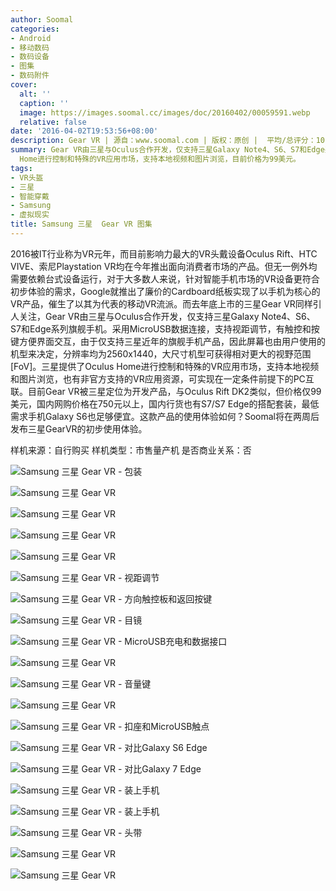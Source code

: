 ```yaml
---
author: Soomal
categories:
- Android
- 移动数码
- 数码设备
- 图集
- 数码附件
cover:
  alt: ''
  caption: ''
  image: https://images.soomal.cc/images/doc/20160402/00059591.webp
  relative: false
date: '2016-04-02T19:53:56+08:00'
description: Gear VR | 源自：www.soomal.com | 版权：原创 |  平均/总评分：10.00/30
summary: Gear VR由三星与Oculus合作开发，仅支持三星Galaxy Note4、S6、S7和Edge系列旗舰手机。采用MicroUSB数据连接，支持视距调节，有触控和按键方便界面交互，三星提供了Oculus
  Home进行控制和特殊的VR应用市场，支持本地视频和图片浏览，目前价格为99美元。
tags:
- VR头盔
- 三星
- 智能穿戴
- Samsung
- 虚拟现实
title: Samsung 三星  Gear VR 图集
---
```


2016被IT行业称为VR元年，而目前影响力最大的VR头戴设备Oculus Rift、HTC VIVE、索尼Playstation VR均在今年推出面向消费者市场的产品。但无一例外均需要依赖台式设备运行，对于大多数人来说，针对智能手机市场的VR设备更符合初步体验的需求，Google就推出了廉价的Cardboard纸板实现了以手机为核心的VR产品，催生了以其为代表的移动VR流派。而去年底上市的三星Gear VR同样引人关注，Gear VR由三星与Oculus合作开发，仅支持三星Galaxy Note4、S6、S7和Edge系列旗舰手机。采用MicroUSB数据连接，支持视距调节，有触控和按键方便界面交互，由于仅支持三星近年的旗舰手机产品，因此屏幕也由用户使用的机型来决定，分辨率均为2560x1440，大尺寸机型可获得相对更大的视野范围[FoV]。三星提供了Oculus Home进行控制和特殊的VR应用市场，支持本地视频和图片浏览，也有非官方支持的VR应用资源，可实现在一定条件前提下的PC互联。目前Gear VR被三星定位为开发产品，与Oculus Rift DK2类似，但价格仅99美元，国内网购价格在750元以上，国内行货也有S7/S7 Edge的搭配套装，最低需求手机Galaxy S6也足够便宜。这款产品的使用体验如何？Soomal将在两周后发布三星GearVR的初步使用体验。



样机来源：自行购买
样机类型：市售量产机
是否商业关系：否



![Samsung 三星 Gear VR - 包装](https://images.soomal.cc/images/doc/20160402/00059571.webp)



![Samsung 三星 Gear VR](https://images.soomal.cc/images/doc/20160402/00059572.webp)



![Samsung 三星 Gear VR](https://images.soomal.cc/images/doc/20160402/00059573.webp)



![Samsung 三星 Gear VR](https://images.soomal.cc/images/doc/20160402/00059574.webp)



![Samsung 三星 Gear VR](https://images.soomal.cc/images/doc/20160402/00059575.webp)



![Samsung 三星 Gear VR - 视距调节](https://images.soomal.cc/images/doc/20160402/00059576.webp)



![Samsung 三星 Gear VR - 方向触控板和返回按键](https://images.soomal.cc/images/doc/20160402/00059577.webp)



![Samsung 三星 Gear VR - 目镜](https://images.soomal.cc/images/doc/20160402/00059578.webp)



![Samsung 三星 Gear VR - MicroUSB充电和数据接口](https://images.soomal.cc/images/doc/20160402/00059579.webp)



![Samsung 三星 Gear VR](https://images.soomal.cc/images/doc/20160402/00059580.webp)



![Samsung 三星 Gear VR - 音量键](https://images.soomal.cc/images/doc/20160402/00059581.webp)



![Samsung 三星 Gear VR](https://images.soomal.cc/images/doc/20160402/00059582.webp)



![Samsung 三星 Gear VR - 扣座和MicroUSB触点](https://images.soomal.cc/images/doc/20160402/00059583.webp)



![Samsung 三星 Gear VR - 对比Galaxy S6 Edge](https://images.soomal.cc/images/doc/20160402/00059584.webp)



![Samsung 三星 Gear VR - 对比Galaxy 7 Edge](https://images.soomal.cc/images/doc/20160402/00059585.webp)



![Samsung 三星 Gear VR - 装上手机](https://images.soomal.cc/images/doc/20160402/00059586.webp)



![Samsung 三星 Gear VR - 装上手机](https://images.soomal.cc/images/doc/20160402/00059587.webp)



![Samsung 三星 Gear VR - 头带](https://images.soomal.cc/images/doc/20160402/00059588.webp)



![Samsung 三星 Gear VR](https://images.soomal.cc/images/doc/20160402/00059589.webp)



![Samsung 三星 Gear VR](https://images.soomal.cc/images/doc/20160402/00059590.webp)